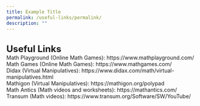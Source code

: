 ```yaml
---
title: Example Title
permalink: /useful-links/permalink/
description: ""
---
```

<br>
<div><font size="5"><b>Useful Links</b></font>
</div>
<div>Math Playground (Online Math Games): https://www.mathplayground.com/
</div>
<div>Math Games (Online Math Games): https://www.mathgames.com/
</div>
<div>Didax (Virtual Manipulatives): https://www.didax.com/math/virtual-manipulatives.html
</div>
<div>Mathigon (Virtual Manipulatives): https://mathigon.org/polypad
</div>
<div>Math Antics (Math videos and worksheets): https://mathantics.com/
</div>
<div>Transum (Math videos): https://www.transum.org/Software/SW/YouTube/
</div>
<div><br>
</div><br>
